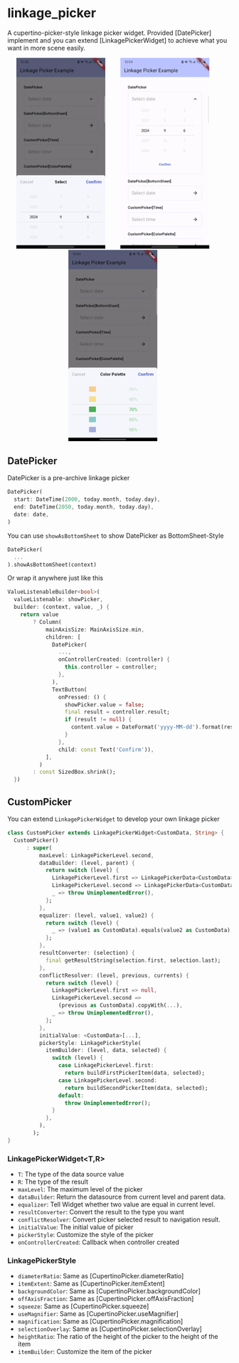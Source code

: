 # linkage_picker
A cupertino-picker-style linkage picker widget. Provided [DatePicker] implement and you can extend [LinkagePickerWidget] to achieve what you want in more scene easily.

<p align="center">
  <img src="https://raw.githubusercontent.com/YanhqZ/img/master/blob/linkage_picker/img1.png" alt="Image 1" width="200" style="margin-right: 30px;"/>
  <img src="https://raw.githubusercontent.com/YanhqZ/img/master/blob/linkage_picker/img2.png" alt="Image 2" width="200" style="margin-right: 30px;"/>
  <img src="https://raw.githubusercontent.com/YanhqZ/img/master/blob/linkage_picker/img3.png" alt="Image 3" width="200" style="margin-right: 30px;"/>
</p>

## DatePicker
DatePicker is a pre-archive linkage picker
```dart
DatePicker(
  start: DateTime(2000, today.month, today.day),
  end: DateTime(2050, today.month, today.day),
  date: date,
)
```
You can use `showAsBottomSheet` to show DatePicker as BottomSheet-Style
```dart
DatePicker(
  ...
).showAsBottomSheet(context)
```
Or wrap it anywhere just like this
```dart
ValueListenableBuilder<bool>(
  valueListenable: showPicker,
  builder: (context, value, _) {
    return value
        ? Column(
            mainAxisSize: MainAxisSize.min,
            children: [
              DatePicker(
                ...,
                onControllerCreated: (controller) {
                  this.controller = controller;
                },
              ),
              TextButton(
                onPressed: () {
                  showPicker.value = false;
                  final result = controller.result;
                  if (result != null) {
                    content.value = DateFormat('yyyy-MM-dd').format(result);
                  }
                },
                child: const Text('Confirm')),
            ],
          )
        : const SizedBox.shrink();
  })
```
## CustomPicker
You can extend `LinkagePickerWidget` to develop your own linkage picker
```dart
class CustomPicker extends LinkagePickerWidget<CustomData, String> {
  CustomPicker()
      : super(
          maxLevel: LinkagePickerLevel.second,
          dataBuilder: (level, parent) {
            return switch (level) {
              LinkagePickerLevel.first => LinkagePickerData<CustomData>[...],
              LinkagePickerLevel.second => LinkagePickerData<CustomData>[...],
              _ => throw UnimplementedError(),
            };
          },
          equalizer: (level, value1, value2) {
            return switch (level) {
              _ => (value1 as CustomData).equals(value2 as CustomData),
            };
          },
          resultConverter: (selection) {
            final getResultString(selection.first, selection.last);
          },
          conflictResolver: (level, previous, currents) {
            return switch (level) {
              LinkagePickerLevel.first => null,
              LinkagePickerLevel.second =>
                (previous as CustomData).copyWith(...),
              _ => throw UnimplementedError(),
            };
          },
          initialValue: <CustomData>[...],
          pickerStyle: LinkagePickerStyle(
            itemBuilder: (level, data, selected) {
              switch (level) {
                case LinkagePickerLevel.first:
                  return buildFirstPickerItem(data, selected);
                case LinkagePickerLevel.second:
                  return buildSecondPickerItem(data, selected);
                default:
                  throw UnimplementedError();
              }
            },
          ),
        );
}
```
### LinkagePickerWidget<T,R>
- `T`: The type of the data source value
- `R`: The type of the result
- `maxLevel`: The maximum level of the picker
- `dataBuilder`: Return the datasource from current level and parent data.
- `equalizer`: Tell Widget whether two value are equal in current level.
- `resultConverter`: Convert the result to the type you want
- `conflictResolver`: Convert picker selected result to navigation result.
- `initialValue`: The initial value of picker
- `pickerStyle`: Customize the style of the picker
- `onControllerCreated`: Callback when controller created


### LinkagePickerStyle
- `diameterRatio`: Same as [CupertinoPicker.diameterRatio]
- `itemExtent`: Same as [CupertinoPicker.itemExtent]
- `backgroundColor`: Same as [CupertinoPicker.backgroundColor]
- `offAxisFraction`: Same as [CupertinoPicker.offAxisFraction]
- `squeeze`: Same as [CupertinoPicker.squeeze]
- `useMagnifier`: Same as [CupertinoPicker.useMagnifier]
- `magnification`: Same as [CupertinoPicker.magnification]
- `selectionOverlay`: Same as [CupertinoPicker.selectionOverlay]
- `heightRatio`: The ratio of the height of the picker to the height of the item
- `itemBuilder`: Customize the item of the picker
